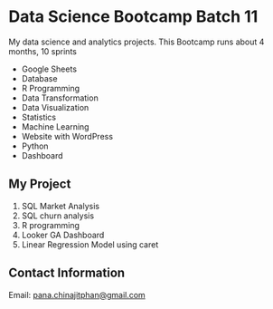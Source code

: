 # Data Science Bootcamp Batch 11
My data science and analytics projects.
This Bootcamp runs about 4 months, 10 sprints
- Google Sheets
- Database
- R Programming
- Data Transformation
- Data Visualization
- Statistics
- Machine Learning
- Website with WordPress
- Python
- Dashboard

## My Project
1. SQL Market Analysis
2. SQL churn analysis
3. R programming
4. Looker GA Dashboard
5. Linear Regression Model using caret

## Contact Information
Email: pana.chinajitphan@gmail.com
